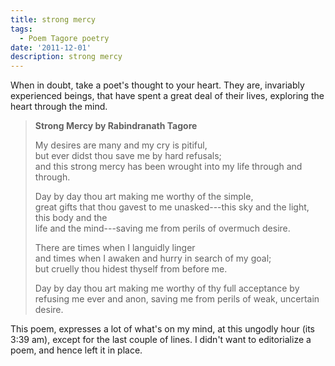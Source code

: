 ```yaml
---
title: strong mercy
tags:
  - Poem Tagore poetry
date: '2011-12-01'
description: strong mercy
---
```


When in doubt, take a poet's thought to your heart. They are, invariably experienced beings, that have spent a great deal of their lives, exploring the heart through the mind.

> **Strong Mercy by Rabindranath Tagore**
> 
> My desires are many and my cry is pitiful,  
> but ever didst thou save me by hard refusals;  
> and this strong mercy has been wrought into my life through and through. 
> 
> Day by day thou art making me worthy of the simple,  
> great gifts that thou gavest to me unasked---this sky and the light, this body and the  
> life and the mind---saving me from perils of overmuch desire.
> 
> There are times when I languidly linger  
> and times when I awaken and hurry in search of my goal;  
> but cruelly thou hidest thyself from before me. 
> 
> Day by day thou art making me worthy of thy full acceptance by  
> refusing me ever and anon, saving me from perils of weak, uncertain desire.

This poem, expresses a lot of what's on my mind, at this ungodly hour (its 3:39 am), except for the last couple of lines. I didn't want to editorialize a poem, and hence left it in place.